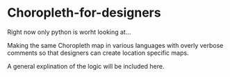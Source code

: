Choropleth-for-designers
========================

Right now only python is worht looking at…

Making the same Choropleth map in various languages with overly verbose comments so that designers can create location specific maps.

A general explination of the logic will be included here.
